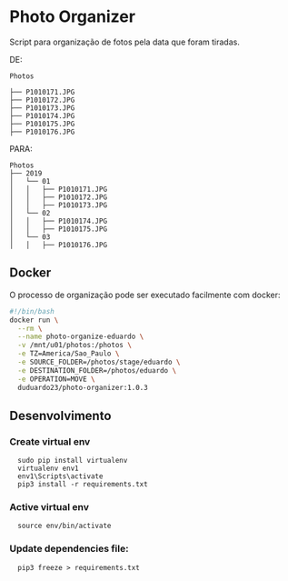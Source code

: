 # Photo Organizer

Script para organização de fotos pela data que foram tiradas.

DE:
```
Photos

├── P1010171.JPG      
├── P1010172.JPG      
├── P1010173.JPG      
├── P1010174.JPG      
├── P1010175.JPG      
├── P1010176.JPG     
``` 

PARA:
```
Photos
├── 2019
│   └── 01
│   │   ├── P1010171.JPG
│   │   ├── P1010172.JPG
│   │   ├── P1010173.JPG
│   └── 02
│   │   ├── P1010174.JPG
│   │   ├── P1010175.JPG
│   └── 03
│   │   ├── P1010176.JPG
```

## Docker

O processo de organização pode ser executado facilmente com docker:

``` bash
#!/bin/bash
docker run \
  --rm \
  --name photo-organize-eduardo \
  -v /mnt/u01/photos:/photos \
  -e TZ=America/Sao_Paulo \
  -e SOURCE_FOLDER=/photos/stage/eduardo \
  -e DESTINATION_FOLDER=/photos/eduardo \
  -e OPERATION=MOVE \
  duduardo23/photo-organizer:1.0.3
```

## Desenvolvimento
### Create virtual env
```
  sudo pip install virtualenv
  virtualenv env1
  env1\Scripts\activate
  pip3 install -r requirements.txt
```
### Active  virtual env
```
  source env/bin/activate
```

### Update dependencies file:
```
  pip3 freeze > requirements.txt
 ```
